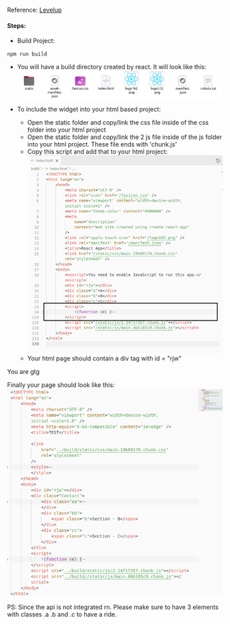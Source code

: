 Reference: [Levelup](https://levelup.gitconnected.com/the-two-easiest-ways-to-share-your-reactjs-project-as-a-widget-971dfef66d98)

#### Steps:
- Build Project:  
```
npm run build
```
- You will have a build directory created by react. It will look like this:  
!['Bild directory'](./images/1.png)

- To include the widget into your html based project:  

	- Open the static folder and copy/link the css file inside of the css folder into your html project
	- Open the static folder and copy/link the 2 js file inside of the js folder into your html project. These file ends with 'chunk.js'
	- Copy this script and add that to your html project:  
	![Manual Script](./images/2.png)
	- Your html page should contain a div tag with id = "rjw"

You are gtg

Finally your page should look like this:  
![Final](./images/3.png) 

PS: Since the api is not integrated rn. Please make sure to have 3 elements with classes .a .b and .c to have a ride.
